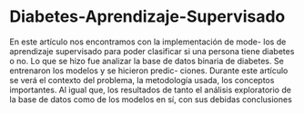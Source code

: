 # Diabetes-Aprendizaje-Supervisado
En este artículo nos encontramos con la implementación de mode- los de aprendizaje supervisado para poder clasificar si una persona tiene diabetes o no. Lo que se hizo fue analizar la base de datos binaria de diabetes. Se entrenaron los modelos y se hicieron predic- ciones. Durante este artículo se verá el contexto del problema, la metodología usada, los conceptos importantes. Al igual que, los resultados de tanto el análisis exploratorio de la base de datos como de los modelos en sí, con sus debidas conclusiones
